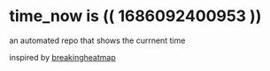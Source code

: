 # time_now is (( 1686092400953 ))

an automated repo that shows the currnent time

inspired by [breakingheatmap](https://github.com/breakingheatmap/breakingheatmap)